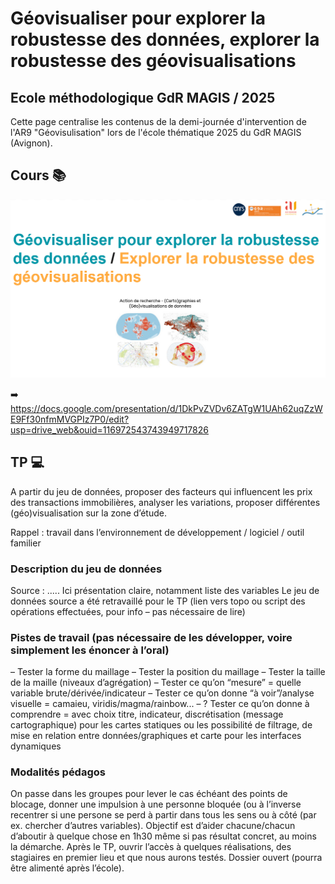 # Géovisualiser pour explorer la robustesse des données, explorer la robustesse des géovisualisations
## Ecole méthodologique GdR MAGIS / 2025


Cette page centralise les contenus de la demi-journée d'intervention de l'AR9 "Géovisulisation" lors de l'école thématique 2025 du GdR MAGIS (Avignon).

## Cours 📚

<p align="center">
  <img src="https://raw.githubusercontent.com/magisAR9/EcoleMAGIS/main/contenus/CM.PNG" alt="alt text" width="800"/>
</p>

➡️ https://docs.google.com/presentation/d/1DkPvZVDv6ZATgW1UAh62uqZzWE9Ff30nfmMVGPIz7P0/edit?usp=drive_web&ouid=116972543743949717826


## TP 💻

A partir du jeu de données, proposer des facteurs qui influencent les prix des transactions immobilières,
analyser les variations, proposer différentes (géo)visualisation sur la zone d’étude.

Rappel : travail dans l’environnement de développement / logiciel / outil familier

### Description du jeu de données
Source : .....
Ici présentation claire, notamment liste des variables
Le jeu de données source a été retravaillé pour le TP (lien vers topo ou script des opérations effectuées,
pour info – pas nécessaire de lire)


### Pistes de travail (pas nécessaire de les développer, voire simplement les énoncer à l’oral)
– Tester la forme du maillage
– Tester la position du maillage
– Tester la taille de la maille (niveaux d’agrégation)
– Tester ce qu’on “mesure” = quelle variable brute/dérivée/indicateur
– Tester ce qu’on donne “à voir”/analyse visuelle = camaieu, viridis/magma/rainbow...
– ? Tester ce qu’on donne à comprendre = avec choix titre, indicateur, discrétisation (message
cartographique) pour les cartes statiques ou les possibilité de filtrage, de mise en relation entre
données/graphiques et carte pour les interfaces dynamiques


### Modalités pédagos
On passe dans les groupes pour lever le cas échéant des points de blocage, donner une impulsion à une
personne bloquée (ou à l’inverse recentrer si une persone se perd à partir dans tous les sens ou à côté
(par ex. chercher d’autres variables). Objectif est d’aider chacune/chacun d’aboutir à quelque chose en
1h30 même si pas résultat concret, au moins la démarche.
Après le TP, ouvrir l’accès à quelques réalisations, des stagiaires en premier lieu et que nous aurons
testés. Dossier ouvert (pourra être alimenté après l’école).

